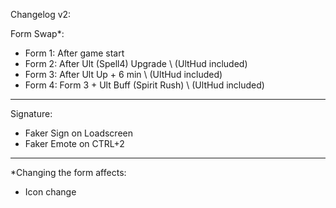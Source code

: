 Changelog v2:

Form Swap*:

- Form 1: After game start
- Form 2: After Ult (Spell4) Upgrade 	  \	(UltHud included)
- Form 3: After Ult Up + 6 min 			  \	(UltHud included)
- Form 4: Form 3 + Ult Buff (Spirit Rush) \ (UltHud included)
___________________________________________________

Signature:
- Faker Sign on Loadscreen
- Faker Emote on CTRL+2
___________________________________________________

*Changing the form affects:
- Icon change